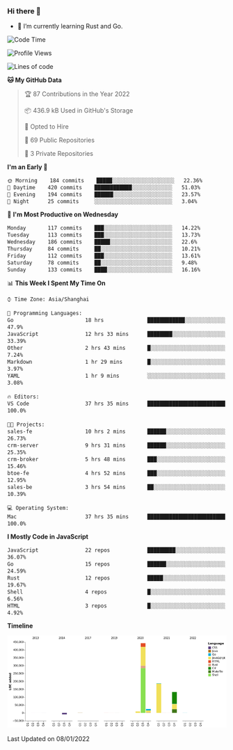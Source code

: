 ### Hi there 👋

- 🌱 I’m currently learning Rust and Go.

<!--START_SECTION:waka-->
![Code Time](http://img.shields.io/badge/Code%20Time-113%20hrs%2044%20mins-blue)

![Profile Views](http://img.shields.io/badge/Profile%20Views-2-blue)

![Lines of code](https://img.shields.io/badge/From%20Hello%20World%20I%27ve%20Written-793%20Thousand%20lines%20of%20code-blue)

**🐱 My GitHub Data** 

> 🏆 87 Contributions in the Year 2022
 > 
> 📦 436.9 kB Used in GitHub's Storage 
 > 
> 💼 Opted to Hire
 > 
> 📜 69 Public Repositories 
 > 
> 🔑 3 Private Repositories  
 > 
**I'm an Early 🐤** 

```text
🌞 Morning    184 commits    █████░░░░░░░░░░░░░░░░░░░░   22.36% 
🌆 Daytime    420 commits    ████████████░░░░░░░░░░░░░   51.03% 
🌃 Evening    194 commits    ██████░░░░░░░░░░░░░░░░░░░   23.57% 
🌙 Night      25 commits     ░░░░░░░░░░░░░░░░░░░░░░░░░   3.04%

```
📅 **I'm Most Productive on Wednesday** 

```text
Monday       117 commits    ███░░░░░░░░░░░░░░░░░░░░░░   14.22% 
Tuesday      113 commits    ███░░░░░░░░░░░░░░░░░░░░░░   13.73% 
Wednesday    186 commits    █████░░░░░░░░░░░░░░░░░░░░   22.6% 
Thursday     84 commits     ██░░░░░░░░░░░░░░░░░░░░░░░   10.21% 
Friday       112 commits    ███░░░░░░░░░░░░░░░░░░░░░░   13.61% 
Saturday     78 commits     ██░░░░░░░░░░░░░░░░░░░░░░░   9.48% 
Sunday       133 commits    ████░░░░░░░░░░░░░░░░░░░░░   16.16%

```


📊 **This Week I Spent My Time On** 

```text
⌚︎ Time Zone: Asia/Shanghai

💬 Programming Languages: 
Go                       18 hrs              ████████████░░░░░░░░░░░░░   47.9% 
JavaScript               12 hrs 33 mins      ████████░░░░░░░░░░░░░░░░░   33.39% 
Other                    2 hrs 43 mins       █░░░░░░░░░░░░░░░░░░░░░░░░   7.24% 
Markdown                 1 hr 29 mins        █░░░░░░░░░░░░░░░░░░░░░░░░   3.97% 
YAML                     1 hr 9 mins         ░░░░░░░░░░░░░░░░░░░░░░░░░   3.08%

🔥 Editors: 
VS Code                  37 hrs 35 mins      █████████████████████████   100.0%

🐱‍💻 Projects: 
sales-fe                 10 hrs 2 mins       ██████░░░░░░░░░░░░░░░░░░░   26.73% 
crm-server               9 hrs 31 mins       ██████░░░░░░░░░░░░░░░░░░░   25.35% 
crm-broker               5 hrs 48 mins       ███░░░░░░░░░░░░░░░░░░░░░░   15.46% 
btoe-fe                  4 hrs 52 mins       ███░░░░░░░░░░░░░░░░░░░░░░   12.95% 
sales-be                 3 hrs 54 mins       ██░░░░░░░░░░░░░░░░░░░░░░░   10.39%

💻 Operating System: 
Mac                      37 hrs 35 mins      █████████████████████████   100.0%

```

**I Mostly Code in JavaScript** 

```text
JavaScript               22 repos            █████████░░░░░░░░░░░░░░░░   36.07% 
Go                       15 repos            ██████░░░░░░░░░░░░░░░░░░░   24.59% 
Rust                     12 repos            █████░░░░░░░░░░░░░░░░░░░░   19.67% 
Shell                    4 repos             █░░░░░░░░░░░░░░░░░░░░░░░░   6.56% 
HTML                     3 repos             █░░░░░░░░░░░░░░░░░░░░░░░░   4.92%

```


**Timeline**

![Chart not found](https://raw.githubusercontent.com/elton/elton/main/charts/bar_graph.png) 


 Last Updated on 08/01/2022
<!--END_SECTION:waka-->

<!--
**elton/elton** is a ✨ _special_ ✨ repository because its `README.md` (this file) appears on your GitHub profile.

Here are some ideas to get you started:

- 🔭 I’m currently working on ...
- 🌱 I’m currently learning ...
- 👯 I’m looking to collaborate on ...
- 🤔 I’m looking for help with ...
- 💬 Ask me about ...
- 📫 How to reach me: ...
- 😄 Pronouns: ...
- ⚡ Fun fact: ...
-->
